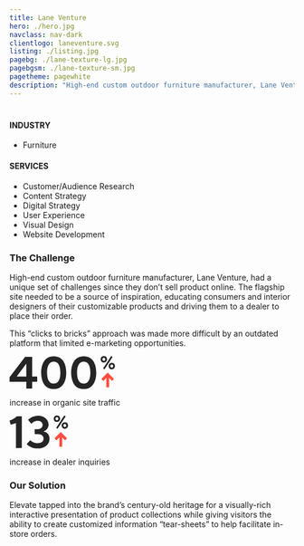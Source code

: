 ```yaml
---
title: Lane Venture
hero: ./hero.jpg
navclass: nav-dark
clientlogo: laneventure.svg
listing: ./listing.jpg
pagebg: ./lane-texture-lg.jpg
pagebgsm: ./lane-texture-sm.jpg
pagetheme: pagewhite
description: "High-end custom outdoor furniture manufacturer, Lane Venture, had a unique set of challenges since they don’t sell product online. Learn more about how we solved their challenge."
---
```



<h1 v-html="addNotch('Barefoot Luxury, <br>Digital Style')" class="text-black"></h1>

<div class="work-features text-black">
	<div class="work-industry">
		<h4>INDUSTRY</h4>
		<ul>
		<li>Furniture</li>
		</ul>	
	</div>
	<div class="work-services">
	<h4>SERVICES</h4>
	<ul>
<li>Customer/Audience Research</li>
<li>Content Strategy</li>
<li>Digital Strategy</li>
<li>User Experience</li>
<li>Visual Design</li>
<li>Website Development</li>
</ul>
	</div>
</div>


<div class="work__feature">
<div class="work__copy-wrapper">
<div class="work__copy text-black" style="position: relative; top: 0">

  <h3>The Challenge <Notch /></h3>
  <p>High-end custom outdoor furniture manufacturer, Lane Venture, had a unique set of challenges since they don’t sell product online. The flagship site needed to be a source of inspiration, educating consumers and interior designers of their customizable products and driving them to a dealer to place their order.</p>

  <p>This “clicks to bricks” approach was made more difficult by an outdated platform that limited e-marketing opportunities.</p>

  <div class="mt-12 mb-16">
  <svg width="188" height="60" xmlns="http://www.w3.org/2000/svg"><g fill-rule="nonzero" fill="none" opacity=".95"><path d="M40.04 57.88v-12H49v-9.04h-8.96V1.88H27.56L.12 37.96v7.92h29.6v12h10.32zM29.72 36.84H13l-.08-.24 16.56-22.32.24.08v22.48zm48.56 22c17.36 0 22.08-16.08 22.08-28.96 0-13.84-5.12-28.96-22.08-28.96C60.84.92 56.04 17 56.04 29.88c0 13.84 5.2 28.96 22.24 28.96zm0-9.6c-9.255 0-11.783-9.542-11.84-19.114V29.8c0-8.96 2.24-19.36 11.84-19.36 9.28 0 11.68 9.84 11.68 19.36 0 9.12-2.16 19.44-11.68 19.44zm53.04 9.6c17.36 0 22.08-16.08 22.08-28.96 0-13.84-5.12-28.96-22.08-28.96-17.44 0-22.24 16.08-22.24 28.96 0 13.84 5.2 28.96 22.24 28.96zm0-9.6c-9.36 0-11.84-9.76-11.84-19.44 0-8.96 2.24-19.36 11.84-19.36 9.28 0 11.68 9.84 11.68 19.36 0 9.12-2.16 19.44-11.68 19.44zM166.891 12.059c3.982 0 5.633-3.27 5.633-5.762 0-2.72-1.748-5.762-5.633-5.762-3.982 0-5.633 3.237-5.633 5.762 0 2.72 1.684 5.762 5.633 5.762zm1.068 11.913L182.3 2.153 179.84.535l-14.34 21.85 2.46 1.587zM166.891 9.08c-1.49 0-2.557-1.133-2.557-2.784 0-1.522 1.036-2.752 2.557-2.752 1.457 0 2.493 1.133 2.493 2.752 0 1.521-1.004 2.784-2.493 2.784zm14.017 14.89c3.981 0 5.632-3.269 5.632-5.761 0-2.72-1.748-5.763-5.632-5.763-3.982 0-5.633 3.238-5.633 5.763 0 2.719 1.683 5.762 5.633 5.762zm0-2.978c-1.49 0-2.558-1.133-2.558-2.783 0-1.522 1.036-2.752 2.558-2.752 1.456 0 2.492 1.133 2.492 2.752 0 1.521-1.003 2.783-2.492 2.783z" fill="currentColor"/><path fill="#FF4539" d="M176.157 55.844v-16.55l5.18 5.22 3.52-3.52-11.169-11.169-11.208 11.168 3.52 3.52 5.22-5.219v16.55z"/></g></svg>
  <p class="text-bloodorange uppercase text-sm font-semibold mt-4">increase in organic site traffic</p>
  </div>

  <svg width="104" height="60" xmlns="http://www.w3.org/2000/svg"><g fill-rule="nonzero" fill="none" opacity=".95"><path d="M21.76 57.88v-56h-8.72C9.84 5 5.6 7.88 0 9.48l2.08 7.2c3.12-.56 6.8-1.52 9.36-2.88v44.08h10.32zm28.16.96c11.84 0 20.88-6.4 20.88-17.44 0-6.4-3.92-11.12-10.08-12.48v-.4c5.6-2.24 8.32-6.72 8.32-12 0-8.56-7.36-15.6-18.48-15.6-8.32 0-13.84 3.76-17.68 7.28l5.6 7.12c2.72-2.64 6.4-5.2 11.68-5.2 5.44 0 8.4 3.36 8.4 7.12 0 4.4-3.6 7.6-9.04 7.6h-4.96v8.64h4.96c7.68 0 10.72 3.44 10.72 7.84 0 5.76-4.64 8.24-10.48 8.24-6.72 0-10.4-2.96-13.04-5.36l-6.32 6.72c3.2 3.68 9.52 7.92 19.52 7.92zM83.891 12.059c3.982 0 5.633-3.27 5.633-5.762 0-2.72-1.748-5.762-5.633-5.762-3.982 0-5.633 3.237-5.633 5.762 0 2.72 1.684 5.762 5.633 5.762zm1.068 11.913L99.3 2.153 96.84.535 82.5 22.385l2.46 1.587zM83.891 9.08c-1.49 0-2.557-1.133-2.557-2.784 0-1.522 1.036-2.752 2.557-2.752 1.457 0 2.493 1.133 2.493 2.752 0 1.521-1.004 2.784-2.493 2.784zm14.017 14.89c3.981 0 5.632-3.269 5.632-5.761 0-2.72-1.748-5.763-5.632-5.763-3.982 0-5.633 3.238-5.633 5.763 0 2.719 1.683 5.762 5.633 5.762zm0-2.978c-1.49 0-2.558-1.133-2.558-2.783 0-1.522 1.036-2.752 2.558-2.752 1.456 0 2.492 1.133 2.492 2.752 0 1.521-1.003 2.783-2.492 2.783z" fill="currentColor"/><path fill="#FF4539" d="M93.157 55.844v-16.55l5.18 5.22 3.52-3.52-11.169-11.169L79.48 40.993l3.52 3.52 5.22-5.219v16.55z"/></g></svg>
  <p class="text-bloodorange uppercase text-sm font-semibold">increase in dealer inquiries</p>
</div>
</div>

<div class="work__img">
  <g-image src="./lane-home@2x.jpg" class="border-egraydark-400 border" v-scroll-reveal.reset  />
</div>

</div>
</div>



<div class="work__feature">
<div class="work__copy-wrapper">
<div class="work__copy">
  <h3>Our Solution <Notch /></h3>
  <p>Elevate tapped into the brand’s century-old heritage for a visually-rich interactive presentation of product collections while giving visitors the ability to create customized information “tear-sheets” to help facilitate in-store orders.</p>
</div>
</div>

<div class="work__img">
  <g-image src="./lane-fabric-selector@2x.jpg" class="mb-12 border-egraydark-400 border" v-scroll-reveal.reset  />
  <g-image src="./lane-pdp@2x.jpg" class="mb-12 border-egraydark-400 border" v-scroll-reveal.reset  />

  <div class="flex">
    <g-image src="./lane-pdp-mobile@2x.jpg" class="w-1/2 self-start pr-8" v-scroll-reveal.reset  />
    <g-image src="./lane-home-mobile@2x.jpg" class="w-1/2 pl-8 self-start" v-scroll-reveal.reset  />
  </div>
</div>

</div>
</div>

<style>
.work__hero-logo img {
  max-width: 220px !important;
}
</style>